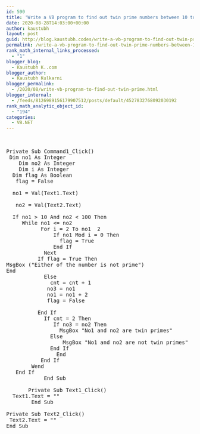 ```yaml
---
id: 590
title: 'Write a VB program to find out twin prime numbers between 10 to 100. Twin primes are defined to be two consecutive odd numbers, which are prime (Accept input through textbox and display result on form) e.g.: 11 and 13, 17 and 19 are twin prime numbers.'
date: 2020-08-28T14:03:00+00:00
author: kaustubh
layout: post
guid: http://blog.kaustubh.codes/write-a-vb-program-to-find-out-twin-prime-numbers-between-10-to-100-twin-primes-are-defined-to-be-two-consecutive-odd-numbers-which-are-prime-accept-input-through-textbox-and-display-result-on-form/
permalink: /write-a-vb-program-to-find-out-twin-prime-numbers-between-10-to-100-twin-primes-are-defined-to-be-two-consecutive-odd-numbers-which-are-prime-accept-input-through-textbox-and-display-result-on-form/
rank_math_internal_links_processed:
  - "1"
blogger_blog:
  - Kaustubh K..com
blogger_author:
  - Kaustubh Kulkarni
blogger_permalink:
  - /2020/08/write-vb-program-to-find-out-twin-prime.html
blogger_internal:
  - /feeds/8126989156179907512/posts/default/4527832768092030192
rank_math_analytic_object_id:
  - "194"
categories:
  - VB.NET
---
```

<pre><br /><br />Private Sub Command1_Click()<br />	Dim no1 As Integer<br />	Dim no2 As Integer<br />	Dim i As Integer<br />	Dim flag As Boolean<br />	flag = False<br />	<br />	no1 = Val(Text1.Text)<br /><br />	no2 = Val(Text2.Text)<br />	<br />	If no1 > 10 And no2 &lt; 100 Then<br />		While no1 &lt;= no2<br />			For i = 2 To no1  2<br />				If no1 Mod i = 0 Then<br />					flag = True<br />				End If<br />			Next<br />			If flag = True Then<br />MsgBox ("Either of the number is not prime")<br />End<br />			Else<br />				cnt = cnt + 1<br />				no3 = no1<br />				no1 = no1 + 2<br />				flag = False<br />				<br />			End If<br />			If cnt = 2 Then<br />				If no3 = no2 Then<br />					MsgBox "No1 and no2 are twin primes"<br />				Else<br />					MsgBox "No1 and no2 are not twin primes"<br />				End If<br />				End<br />			End If<br />		Wend<br />	 End If<br />            End Sub<br /><br />       Private Sub Text1_Click()<br />	Text1.Text = ""<br />        End Sub<br /><br />Private Sub Text2_Click()<br />	Text2.Text = ""<br />End Sub<br /><br /><br /><br /><br /><br /></pre>